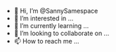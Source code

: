 - 👋 Hi, I’m @SannySamespace
- 👀 I’m interested in ...
- 🌱 I’m currently learning ...
- 💞️ I’m looking to collaborate on ...
- 📫 How to reach me ...

<!---
SannySamespace/SannySamespace is a ✨ special ✨ repository because its `README.md` (this file) appears on your GitHub profile.
You can click the Preview link to take a look at your changes.
--->
